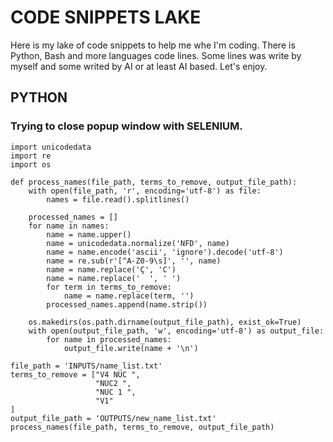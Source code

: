 # CODE SNIPPETS LAKE

Here is my lake of code snippets to help me whe I'm coding. There is Python, Bash and more languages code lines. Some lines was write by myself and some writed by AI or at least AI based. Let's enjoy.

## PYTHON
### Trying to close popup window with SELENIUM.

`````
import unicodedata
import re
import os

def process_names(file_path, terms_to_remove, output_file_path):
    with open(file_path, 'r', encoding='utf-8') as file:
        names = file.read().splitlines()

    processed_names = []
    for name in names:
        name = name.upper()
        name = unicodedata.normalize('NFD', name)
        name = name.encode('ascii', 'ignore').decode('utf-8')
        name = re.sub(r'[^A-Z0-9\s]', '', name)
        name = name.replace('Ç', 'C')
        name = name.replace('  ', ' ')
        for term in terms_to_remove:
            name = name.replace(term, '')
        processed_names.append(name.strip())

    os.makedirs(os.path.dirname(output_file_path), exist_ok=True)
    with open(output_file_path, 'w', encoding='utf-8') as output_file:
        for name in processed_names:
            output_file.write(name + '\n')

file_path = 'INPUTS/name_list.txt'
terms_to_remove = ["V4 NUC ", 
                   "NUC2 ", 
                   "NUC 1 ", 
                   "V1"
]
output_file_path = 'OUTPUTS/new_name_list.txt'
process_names(file_path, terms_to_remove, output_file_path)
`````